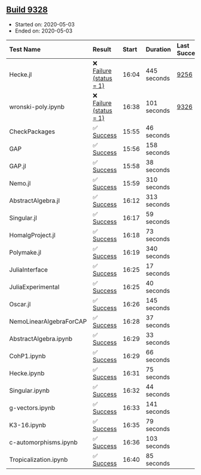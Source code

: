 ## [Build 9328](https://oscarci.mathematik.uni-kl.de/job/oscar/9328/)

* Started on: 2020-05-03
* Ended on: 2020-05-03

| Test Name    | Result | Start | Duration | Last Success | First Failure |
|:-------------|:-------|:------|:---------|:-------------|:--------------|
| Hecke.jl | ❌ [Failure (status = 1)](https://oscarci.mathematik.uni-kl.de/job/oscar/9328/artifact/logs/build-9328/Hecke.jl.log) | 16:04 | 445 seconds | [9256](https://oscarci.mathematik.uni-kl.de/job/oscar/9256/) | [9257](https://oscarci.mathematik.uni-kl.de/job/oscar/9257/) |
| wronski-poly.ipynb | ❌ [Failure (status = 1)](https://oscarci.mathematik.uni-kl.de/job/oscar/9328/artifact/logs/build-9328/wronski-poly.ipynb.log) | 16:38 | 101 seconds | [9326](https://oscarci.mathematik.uni-kl.de/job/oscar/9326/) | [9327](https://oscarci.mathematik.uni-kl.de/job/oscar/9327/) |
| CheckPackages | ✅ [Success](https://oscarci.mathematik.uni-kl.de/job/oscar/9328/artifact/logs/build-9328/CheckPackages.log) | 15:55 | 46 seconds |  |  |
| GAP | ✅ [Success](https://oscarci.mathematik.uni-kl.de/job/oscar/9328/artifact/logs/build-9328/GAP.log) | 15:56 | 158 seconds |  |  |
| GAP.jl | ✅ [Success](https://oscarci.mathematik.uni-kl.de/job/oscar/9328/artifact/logs/build-9328/GAP.jl.log) | 15:58 | 38 seconds |  |  |
| Nemo.jl | ✅ [Success](https://oscarci.mathematik.uni-kl.de/job/oscar/9328/artifact/logs/build-9328/Nemo.jl.log) | 15:59 | 310 seconds |  |  |
| AbstractAlgebra.jl | ✅ [Success](https://oscarci.mathematik.uni-kl.de/job/oscar/9328/artifact/logs/build-9328/AbstractAlgebra.jl.log) | 16:12 | 313 seconds |  |  |
| Singular.jl | ✅ [Success](https://oscarci.mathematik.uni-kl.de/job/oscar/9328/artifact/logs/build-9328/Singular.jl.log) | 16:17 | 59 seconds |  |  |
| HomalgProject.jl | ✅ [Success](https://oscarci.mathematik.uni-kl.de/job/oscar/9328/artifact/logs/build-9328/HomalgProject.jl.log) | 16:18 | 73 seconds |  |  |
| Polymake.jl | ✅ [Success](https://oscarci.mathematik.uni-kl.de/job/oscar/9328/artifact/logs/build-9328/Polymake.jl.log) | 16:19 | 340 seconds |  |  |
| JuliaInterface | ✅ [Success](https://oscarci.mathematik.uni-kl.de/job/oscar/9328/artifact/logs/build-9328/JuliaInterface.log) | 16:25 | 17 seconds |  |  |
| JuliaExperimental | ✅ [Success](https://oscarci.mathematik.uni-kl.de/job/oscar/9328/artifact/logs/build-9328/JuliaExperimental.log) | 16:25 | 40 seconds |  |  |
| Oscar.jl | ✅ [Success](https://oscarci.mathematik.uni-kl.de/job/oscar/9328/artifact/logs/build-9328/Oscar.jl.log) | 16:26 | 145 seconds |  |  |
| NemoLinearAlgebraForCAP | ✅ [Success](https://oscarci.mathematik.uni-kl.de/job/oscar/9328/artifact/logs/build-9328/NemoLinearAlgebraForCAP.log) | 16:28 | 37 seconds |  |  |
| AbstractAlgebra.ipynb | ✅ [Success](https://oscarci.mathematik.uni-kl.de/job/oscar/9328/artifact/logs/build-9328/AbstractAlgebra.ipynb.log) | 16:29 | 33 seconds |  |  |
| CohP1.ipynb | ✅ [Success](https://oscarci.mathematik.uni-kl.de/job/oscar/9328/artifact/logs/build-9328/CohP1.ipynb.log) | 16:29 | 66 seconds |  |  |
| Hecke.ipynb | ✅ [Success](https://oscarci.mathematik.uni-kl.de/job/oscar/9328/artifact/logs/build-9328/Hecke.ipynb.log) | 16:31 | 75 seconds |  |  |
| Singular.ipynb | ✅ [Success](https://oscarci.mathematik.uni-kl.de/job/oscar/9328/artifact/logs/build-9328/Singular.ipynb.log) | 16:32 | 44 seconds |  |  |
| g-vectors.ipynb | ✅ [Success](https://oscarci.mathematik.uni-kl.de/job/oscar/9328/artifact/logs/build-9328/g-vectors.ipynb.log) | 16:33 | 141 seconds |  |  |
| K3-16.ipynb | ✅ [Success](https://oscarci.mathematik.uni-kl.de/job/oscar/9328/artifact/logs/build-9328/K3-16.ipynb.log) | 16:35 | 79 seconds |  |  |
| c-automorphisms.ipynb | ✅ [Success](https://oscarci.mathematik.uni-kl.de/job/oscar/9328/artifact/logs/build-9328/c-automorphisms.ipynb.log) | 16:36 | 103 seconds |  |  |
| Tropicalization.ipynb | ✅ [Success](https://oscarci.mathematik.uni-kl.de/job/oscar/9328/artifact/logs/build-9328/Tropicalization.ipynb.log) | 16:40 | 85 seconds |  |  |
